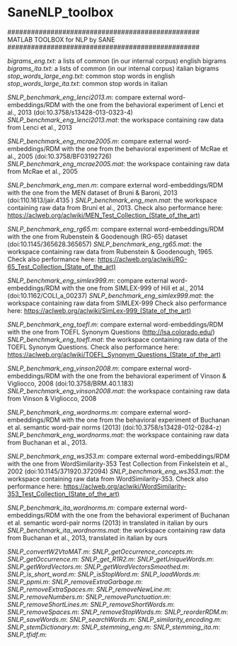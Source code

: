 # SaneNLP_toolbox

#################################################<br>
MATLAB TOOLBOX for NLP by SANE <br>
#################################################<br>

<i>bigrams_eng.txt</i>: a lists of common (in our internal corpus) english bigrams
<i>bigrams_ita.txt</i>: a lists of common (in our internal corpus) italian bigrams
<i>stop_words_large_eng.txt</i>: common stop words in english
<i>stop_words_large_ita.txt</i>: common stop words in italian

<i>SNLP_benchmark_eng_lenci2013.m</i>: compare external word-embeddings/RDM with the one from the behavioral experiment of Lenci et al., 2013 (doi:10.3758/s13428-013-0323-4)
<i>SNLP_benchmark_eng_lenci2013.mat</i>: the workspace containing raw data from Lenci et al., 2013

<i>SNLP_benchmark_eng_mcrae2005.m</i>: compare external word-embeddings/RDM with the one from the behavioral experiment of McRae et al., 2005 (doi:10.3758/BF03192726)
<i>SNLP_benchmark_eng_mcrae2005.mat</i>: the workspace containing raw data from McRae et al., 2005

<i>SNLP_benchmark_eng_men.m</i>: compare external word-embeddings/RDM with the one from the MEN dataset of Bruni & Baroni, 2013 (doi:110.1613/jair.4135 )
<i>SNLP_benchmark_eng_men.mat</i>: the workspace containing raw data from Bruni et al., 2013. Check also performance here: https://aclweb.org/aclwiki/MEN_Test_Collection_(State_of_the_art)

<i>SNLP_benchmark_eng_rg65.m</i>: compare external word-embeddings/RDM with the one from Rubenstein & Goodenough (RG-65) dataset (doi:10.1145/365628.365657)
<i>SNLP_benchmark_eng_rg65.mat</i>: the workspace containing raw data from Rubenstein & Goodenough, 1965. Check also performance here: https://aclweb.org/aclwiki/RG-65_Test_Collection_(State_of_the_art)

<i>SNLP_benchmark_eng_simlex999.m</i>: compare external word-embeddings/RDM with the one from SIMLEX-999 of Hill et al., 2014 (doi:10.1162/COLI_a_00237)
<i>SNLP_benchmark_eng_simlex999.mat</i>: the workspace containing raw data from SIMLEX-999  Check also performance here: https://aclweb.org/aclwiki/SimLex-999_(State_of_the_art)

<i>SNLP_benchmark_eng_toefl.m</i>: compare external word-embeddings/RDM with the one from TOEFL Synonym Questions (http://lsa.colorado.edu/)
<i>SNLP_benchmark_eng_toefl.mat</i>: the workspace containing raw data of the TOEFL Synonym Questions. Check also performance here: https://aclweb.org/aclwiki/TOEFL_Synonym_Questions_(State_of_the_art)

<i>SNLP_benchmark_eng_vinson2008.m</i>: compare external word-embeddings/RDM with the one from the behavioral experiment of Vinson & Vigliocco, 2008 (doi:10.3758/BRM.40.1.183)
<i>SNLP_benchmark_eng_vinson2008.mat</i>: the workspace containing raw data from Vinson & Vigliocco, 2008

<i>SNLP_benchmark_eng_wordnorms.m</i>: compare external word-embeddings/RDM with the one from the behavioral experiment of Buchanan et al. semantic word-pair norms (2013) (doi:10.3758/s13428-012-0284-z)
<i>SNLP_benchmark_eng_wordnorms.mat</i>: the workspace containing raw data from Buchanan et al., 2013.

<i>SNLP_benchmark_eng_ws353.m</i>: compare external word-embeddings/RDM with the one from WordSimilarity-353 Test Collection from Finkelstein et al., 2002 (doi:10.1145/371920.372094)
<i>SNLP_benchmark_eng_ws353.mat</i>: the workspace containing raw data from WordSimilarity-353. Check also performance here: https://aclweb.org/aclwiki/WordSimilarity-353_Test_Collection_(State_of_the_art)

<i>SNLP_benchmark_ita_wordnorms.m</i>: compare external word-embeddings/RDM with the one from the behavioral experiment of Buchanan et al. semantic word-pair norms (2013) in translated in italian by ours
<i>SNLP_benchmark_ita_wordnorms.mat</i>: the workspace containing raw data from Buchanan et al., 2013, translated in italian by ours

<i>SNLP_convertW2VtoMAT.m</i>:
<i>SNLP_getOccurrence_concepts.m</i>:
<i>SNLP_getOccurrence.m</i>:
<i>SNLP_get_R1R2.m</i>:
<i>SNLP_getUniqueWords.m</i>:
<i>SNLP_getWordVectors.m</i>:
<i>SNLP_getWordVectorsSmoothed.m</i>:
<i>SNLP_is_short_word.m</i>:
<i>SNLP_isStopWord.m</i>:
<i>SNLP_loadWords.m</i>:
<i>SNLP_ppmi.m</i>:
<i>SNLP_removeExtraGarbage.m</i>:
<i>SNLP_removeExtraSpaces.m</i>:
<i>SNLP_removeNewLine.m</i>:
<i>SNLP_removeNumbers.m</i>:
<i>SNLP_removePunctuation.m</i>:
<i>SNLP_removeShortLines.m</i>:
<i>SNLP_removeShortWords.m</i>:
<i>SNLP_removeSpaces.m</i>:
<i>SNLP_removeStopWords.m</i>:
<i>SNLP_reorderRDM.m</i>:
<i>SNLP_saveWords.m</i>:
<i>SNLP_searchWords.m</i>:
<i>SNLP_similarity_encoding.m</i>:
<i>SNLP_stemDictionary.m</i>:
<i>SNLP_stemming_eng.m</i>:
<i>SNLP_stemming_ita.m</i>:
<i>SNLP_tfidf.m</i>:


